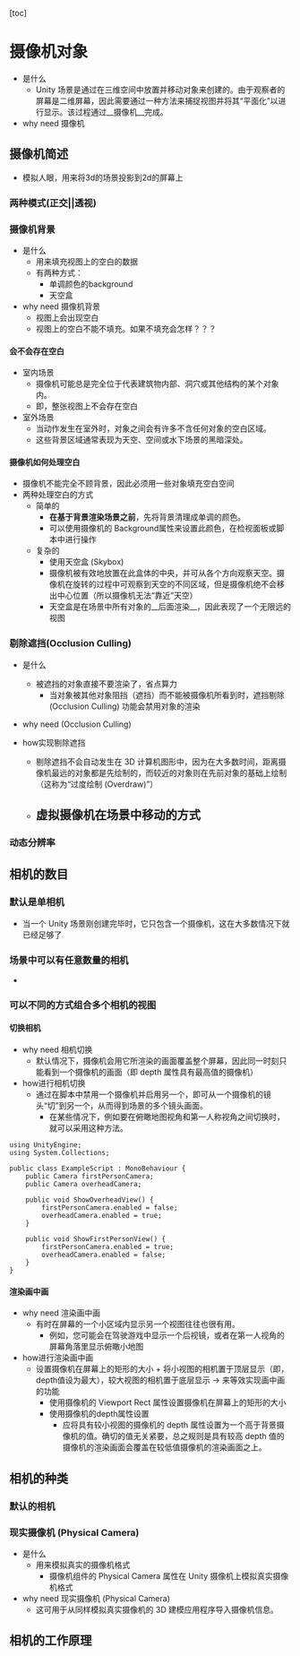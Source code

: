 
[toc]


# 摄像机对象
- 是什么
	- Unity 场景是通过在三维空间中放置并移动对象来创建的。由于观察者的屏幕是二维屏幕，因此需要通过一种方法来捕捉视图并将其“平面化”以进行显示。该过程通过__摄像机__完成。
- why need 摄像机

## 摄像机简述

- 模拟人眼，用来将3d的场景投影到2d的屏幕上

### 两种模式(正交||透视)
### 摄像机背景
- 是什么
	- 用来填充视图上的空白的数据
	- 有两种方式：
		- 单调颜色的background
		- 天空盒
- why need 摄像机背景
	- 视图上会出现空白
	- 视图上的空白不能不填充。如果不填充会怎样？？？
#### 会不会存在空白
- 室内场景
	- 摄像机可能总是完全位于代表建筑物内部、洞穴或其他结构的某个对象内。
	- 即，整张视图上不会存在空白	
- 室外场景
	- 当动作发生在室外时，对象之间会有许多不含任何对象的空白区域。
	- 这些背景区域通常表现为天空、空间或水下场景的黑暗深处。

#### 摄像机如何处理空白
- 摄像机不能完全不顾背景，因此必须用一些对象填充空白空间
- 两种处理空白的方式
	- 简单的
		- __在基于背景渲染场景之前__，先将背景清理成单调的颜色。
		- 可以使用摄像机的 Background属性来设置此颜色，在检视面板或脚本中进行操作
	- 复杂的
		- 使用天空盒 (Skybox)
		- 摄像机被有效地放置在此盒体的中央，并可从各个方向观察天空。摄像机在旋转的过程中可观察到天空的不同区域，但是摄像机绝不会移出中心位置（所以摄像机无法“靠近”天空）
		- 天空盒是在场景中所有对象的__后面渲染__，因此表现了一个无限远的视图


### 剔除遮挡(Occlusion Culling)
- 是什么
	- 被遮挡的对象直接不要渲染了，省点算力
		- 当对象被其他对象阻挡（遮挡）而不能被摄像机所看到时，遮挡剔除 (Occlusion Culling) 功能会禁用对象的渲染
- why need (Occlusion Culling)

- how实现剔除遮挡
	- 剔除遮挡不会自动发生在 3D 计算机图形中，因为在大多数时间，距离摄像机最远的对象都是先绘制的，而较近的对象则在先前对象的基础上绘制（这称为“过度绘制 (Overdraw)”）
	- 虚拟摄像机在场景中移动的方式
		- 

### 动态分辨率

## 相机的数目
### 默认是单相机
- 当一个 Unity 场景刚创建完毕时，它只包含一个摄像机，这在大多数情况下就已经足够了
### 场景中可以有任意数量的相机
- 
### 可以不同的方式组合多个相机的视图
#### 切换相机
- why need 相机切换
	- 默认情况下，摄像机会用它所渲染的画面覆盖整个屏幕，因此同一时刻只能看到一个摄像机的画面（即 depth 属性具有最高值的摄像机）
- how进行相机切换
	- 通过在脚本中禁用一个摄像机并启用另一个，即可从一个摄像机的镜头“切”到另一个，从而得到场景的多个镜头画面。
		- 在某些情况下，例如要在俯瞰地图视角和第一人称视角之间切换时，就可以采用这种方法。

```
using UnityEngine;
using System.Collections;

public class ExampleScript : MonoBehaviour {
    public Camera firstPersonCamera;
    public Camera overheadCamera;

    public void ShowOverheadView() {
        firstPersonCamera.enabled = false;
        overheadCamera.enabled = true;
    }
    
    public void ShowFirstPersonView() {
        firstPersonCamera.enabled = true;
        overheadCamera.enabled = false;
    }
} 
```

#### 渲染画中画
- why need 渲染画中画
	- 有时在屏幕的一个小区域内显示另一个视图往往也很有用。
		- 例如，您可能会在驾驶游戏中显示一个后视镜，或者在第一人视角的屏幕角落里显示俯瞰小地图
- how进行渲染画中画
	- 设置摄像机在屏幕上的矩形的大小 + 将小视图的相机置于顶层显示（即，depth值设为最大），较大视图的相机置于底层显示 -> 来等效实现画中画的功能
		- 使用摄像机的 Viewport Rect 属性设置摄像机在屏幕上的矩形的大小
		- 使用摄像机的depth属性设置
			- 应将具有较小视图的摄像机的 depth 属性设置为一个高于背景摄像机的值。确切的值无关紧要，总之规则是具有较高 depth 值的摄像机的渲染画面会覆盖在较低值摄像机的渲染画面之上。


## 相机的种类
### 默认的相机
### 现实摄像机 (Physical Camera)
- 是什么
	- 用来模拟真实的摄像机格式
		- 摄像机组件的 Physical Camera 属性在 Unity 摄像机上模拟真实摄像机格式
- why need 现实摄像机 (Physical Camera)
	- 这可用于从同样模拟真实摄像机的 3D 建模应用程序导入摄像机信息。



## 相机的工作原理
